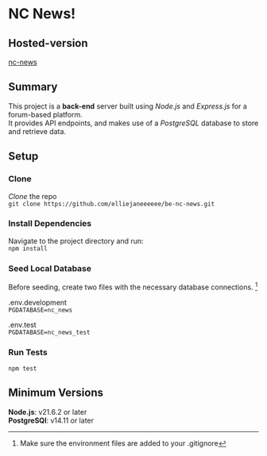 # NC News!

## Hosted-version  
[nc-news](https://be-nc-news-2e46.onrender.com)  

## Summary  
This project is a **back-end** server built using *Node.js* and *Express.js* for a forum-based platform.  
It provides API endpoints, and makes use of a *PostgreSQL* database to store and retrieve data.  

## Setup  

### **Clone**  
*Clone* the repo  
`git clone https://github.com/elliejaneeeeee/be-nc-news.git`  

### **Install Dependencies**  
Navigate to the project directory and run:  
`npm install`  

### **Seed Local Database**  
Before seeding, create two files with the necessary database connections. [^1]  

.env.development  
`PGDATABASE=nc_news`

.env.test  
`PGDATABASE=nc_news_test`  

### **Run Tests**  
`npm test`  

## Minimum Versions  
**Node.js**: v21.6.2 or later  
**PostgreSQl**: v14.11 or later  

[^1]: Make sure the environment files are added to your .gitignore